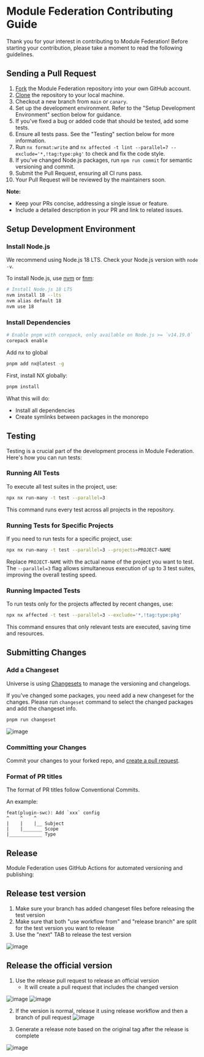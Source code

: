 # Module Federation Contributing Guide

Thank you for your interest in contributing to Module Federation! Before starting your contribution, please take a moment to read the following guidelines.

## Sending a Pull Request

1. [Fork](https://help.github.com/articles/fork-a-repo/) the Module Federation repository into your own GitHub account.
2. [Clone](https://help.github.com/articles/cloning-a-repository/) the repository to your local machine.
3. Checkout a new branch from `main` or `canary`.
4. Set up the development environment. Refer to the "Setup Development Environment" section below for guidance.
5. If you've fixed a bug or added code that should be tested, add some tests.
6. Ensure all tests pass. See the "Testing" section below for more information.
7. Run `nx format:write` and `nx affected -t lint --parallel=7 --exclude='*,!tag:type:pkg'` to check and fix the code style.
8. If you've changed Node.js packages, run `npm run commit` for semantic versioning and commit.
9. Submit the Pull Request, ensuring all CI runs pass.
10. Your Pull Request will be reviewed by the maintainers soon.

**Note:** 
- Keep your PRs concise, addressing a single issue or feature.
- Include a detailed description in your PR and link to related issues.

## Setup Development Environment

### Install Node.js

We recommend using Node.js 18 LTS. Check your Node.js version with `node -v`.

To install Node.js, use [nvm](https://github.com/nvm-sh/nvm) or [fnm](https://github.com/Schniz/fnm):

```bash
# Install Node.js 18 LTS
nvm install 18 --lts
nvm alias default 18
nvm use 18
```

### Install Dependencies

```sh
# Enable pnpm with corepack, only available on Node.js >= `v14.19.0`
corepack enable
```

Add nx to global

```bash
pnpm add nx@latest -g
```

First, install NX globally:

```sh
pnpm install
```

What this will do:

- Install all dependencies
- Create symlinks between packages in the monorepo


## Testing

Testing is a crucial part of the development process in Module Federation. Here's how you can run tests:

### Running All Tests

To execute all test suites in the project, use:

```sh
npx nx run-many -t test --parallel=3
```

This command runs every test across all projects in the repository.

### Running Tests for Specific Projects

If you need to run tests for a specific project, use:

```sh
npx nx run-many -t test --parallel=3 --projects=PROJECT-NAME
```

Replace `PROJECT-NAME` with the actual name of the project you want to test. The `--parallel=3` flag allows simultaneous execution of up to 3 test suites, improving the overall testing speed.

### Running Impacted Tests

To run tests only for the projects affected by recent changes, use:

```sh
npx nx affected -t test --parallel=3 --exclude='*,!tag:type:pkg'
```

This command ensures that only relevant tests are executed, saving time and resources.


## Submitting Changes

### Add a Changeset

Universe is using [Changesets](https://github.com/changesets/changesets) to manage the versioning and changelogs.

If you've changed some packages, you need add a new changeset for the changes. Please run `changeset` command to select the changed packages and add the changeset info.

```sh
pnpm run changeset
```

![image](https://github.com/module-federation/core/assets/27547179/15505abf-8b0b-450f-b2d0-ffdc52e710a4)


### Committing your Changes

Commit your changes to your forked repo, and [create a pull request](https://help.github.com/articles/creating-a-pull-request/).

### Format of PR titles

The format of PR titles follow Conventional Commits.

An example:

```
feat(plugin-swc): Add `xxx` config
^    ^    ^
|    |    |__ Subject
|    |_______ Scope
|____________ Type
```


## Release

Module Federation uses GitHub Actions for automated versioning and publishing:

## Release test version

1. Make sure your branch has added changeset files before releasing the test version
2. Make sure that both "use workflow from" and "release branch" are split for the test version you want to release
3. Use the "next" TAB to release the test version

![image](https://github.com/module-federation/core/assets/27547179/f84fd796-d1d9-42f6-8bb2-95b07c6d7749)



## Release the official version

1. Use the release pull request to release an official version
    * It will create a pull request that includes the changed version
  
![image](https://github.com/module-federation/core/assets/27547179/b5ed83f3-4cf8-4a95-859b-729e3ad0e7eb)
![image](https://github.com/module-federation/core/assets/27547179/1cfc2e71-dbf9-41d8-84f8-3948eb636c7c)



2. If the version is normal, release it using release workflow and then a branch of pull request
![image](https://github.com/module-federation/core/assets/27547179/5c66e9e5-7bd7-4466-a1aa-38420f1dac82)


4. Generate a release note based on the original tag after the release is complete

![image](https://github.com/module-federation/core/assets/27547179/accc9626-9ffd-4074-8d47-14372ae77400)
